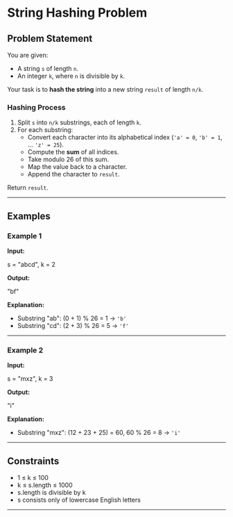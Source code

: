 # String Hashing Problem

## Problem Statement
You are given:
- A string `s` of length `n`.
- An integer `k`, where `n` is divisible by `k`.

Your task is to **hash the string** into a new string `result` of length `n/k`.

### Hashing Process
1. Split `s` into `n/k` substrings, each of length `k`.
2. For each substring:
   - Convert each character into its alphabetical index (`'a' = 0`, `'b' = 1`, … `'z' = 25`).
   - Compute the **sum** of all indices.
   - Take modulo 26 of this sum.
   - Map the value back to a character.
   - Append the character to `result`.

Return `result`.

---

## Examples

### Example 1
**Input:**

s = "abcd", k = 2

**Output:**

"bf"

**Explanation:**
- Substring "ab": (0 + 1) % 26 = 1 → `'b'`
- Substring "cd": (2 + 3) % 26 = 5 → `'f'`

---

### Example 2
**Input:**

s = "mxz", k = 3

**Output:**

"i"

**Explanation:**
- Substring "mxz": (12 + 23 + 25) = 60, 60 % 26 = 8 → `'i'`

---

## Constraints
- 1 ≤ k ≤ 100  
- k ≤ s.length ≤ 1000  
- s.length is divisible by k  
- s consists only of lowercase English letters  

---
